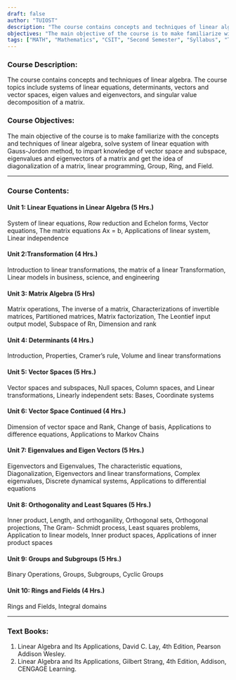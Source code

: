```yaml
---
draft: false
author: "TUIOST"
description: "The course contains concepts and techniques of linear algebra. The course topics include systems of linear equations, determinants, vectors and vector spaces, eigen values and eigenvectors, and singular value decomposition of a matrix."
objectives: "The main objective of the course is to make familiarize with the concepts and techniques of linear algebra, solve system of linear equation with Gauss-Jordon method, to impart knowledge of vector space and subspace, eigenvalues and eigenvectors of a matrix and get the idea of diagonalization of a matrix, linear programming, Group, Ring, and Field."
tags: ["MATH", "Mathematics", "CSIT", "Second Semester", "Syllabus", "TU"]
---
```


### Course Description:

The course contains concepts and techniques of linear algebra. The course topics include systems of linear equations, determinants, vectors and vector spaces, eigen values and eigenvectors, and singular value decomposition of a matrix.

### Course Objectives:

The main objective of the course is to make familiarize with the concepts and techniques of linear algebra, solve system of linear equation with Gauss-Jordon method, to impart knowledge of vector space and subspace, eigenvalues and eigenvectors of a matrix and get the idea of diagonalization of a matrix, linear programming, Group, Ring, and Field.

<hr>

### Course Contents:

#### Unit 1: Linear Equations in Linear Algebra (5 Hrs.)

System of linear equations, Row reduction and Echelon forms, Vector equations, The matrix equations Ax = b, Applications of linear system, Linear independence

#### Unit 2:Transformation (4 Hrs.)

Introduction to linear transformations, the matrix of a linear Transformation, Linear models in business, science, and engineering

#### Unit 3: Matrix Algebra (5 Hrs)

Matrix operations, The inverse of a matrix, Characterizations of invertible matrices, Partitioned matrices, Matrix factorization, The Leontief input output model, Subspace of Rn, Dimension and rank

#### Unit 4: Determinants (4 Hrs.)

Introduction, Properties, Cramer’s rule, Volume and linear transformations

#### Unit 5: Vector Spaces (5 Hrs.)

Vector spaces and subspaces, Null spaces, Column spaces, and Linear transformations, Linearly independent sets: Bases, Coordinate systems

#### Unit 6: Vector Space Continued (4 Hrs.)

Dimension of vector space and Rank, Change of basis, Applications to difference equations, Applications to Markov Chains

#### Unit 7: Eigenvalues and Eigen Vectors (5 Hrs.)

Eigenvectors and Eigenvalues, The characteristic equations, Diagonalization, Eigenvectors and linear transformations, Complex eigenvalues, Discrete dynamical systems, Applications to differential equations

#### Unit 8: Orthogonality and Least Squares (5 Hrs.)

Inner product, Length, and orthoganility, Orthogonal sets, Orthogonal projections, The Gram- Schmidt process, Least squares problems, Application to linear models, Inner product spaces, Applications of inner product spaces

#### Unit 9: Groups and Subgroups (5 Hrs.)

Binary Operations, Groups, Subgroups, Cyclic Groups

#### Unit 10: Rings and Fields (4 Hrs.)

Rings and Fields, Integral domains

<hr>

### Text Books:

1. Linear Algebra and Its Applications, David C. Lay, 4th Edition, Pearson Addison Wesley.
2. Linear Algebra and Its Applications, Gilbert Strang, 4th Edition, Addison, CENGAGE Learning.
